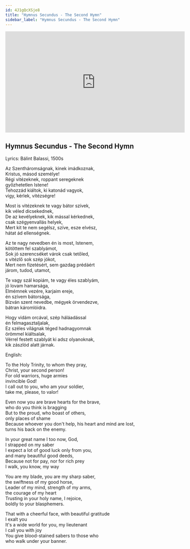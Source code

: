 ```yaml
---
id: 4J1gQcXSje8
title: "Hymnus Secundus - The Second Hymn"
sidebar_label: "Hymnus Secundus - The Second Hymn"
---
```


<div class="video-float-container">
  <iframe
    width="560"
    height="315"
    src="https://www.youtube.com/embed/4J1gQcXSje8"
    title="YouTube video player"
    frameborder="0"
    allow="accelerometer; autoplay; clipboard-write; encrypted-media; gyroscope; picture-in-picture; web-share"
    referrerpolicy="strict-origin-when-cross-origin"
    allowfullscreen
  ></iframe>
</div>

## Hymnus Secundus - The Second Hymn

Lyrics: Bálint Balassi, 1500s

Az Szentháromságnak, kinek imádkoznak,  
Kristus, másod személye!  
Régi vitézeknek, roppant seregeknek  
győzhetetlen Istene!  
Tehozzád kiáltok, ki katonád vagyok,  
vigy, kérlek, vitézségre!

Most is vitézeknek te vagy bátor szívek,  
kik véled dicsekednek,  
De az kevélyeknek, kik mással kérkednek,  
csak szégyenvallás helyek,  
Mert kit te nem segélsz, szíve, esze elvész,  
hátat ád ellenségnek.

Az te nagy nevedben én is most, Istenem,  
kötöttem fel szablyámot,  
Sok jó szerencséket várok csak tetőled,  
s vitézlő sok szép jókot,  
Mert nem fizetésért, sem gazdag prédáért  
járom, tudod, utamot,

Te vagy szál kopiám, te vagy éles szablyám,  
jó lovam hamarsága,  
Elmémnek vezére, karjaim ereje,  
én szívem bátorsága,  
Bízván szent nevedbe, mégyek örvendezve,  
bátran káromlóidra.

Hogy vidám orcával, szép háláadással  
én felmagasztaljalak,  
Ez széles világnak téged hadnagyomnak  
örömmel kiáltsalak,  
Vérrel festett szablyát ki adsz olyanoknak,  
kik zászlód alatt járnak.

English:

To the Holy Trinity, to whom they pray,  
Christ, your second person!  
For old warriors, huge armies  
invincible God!  
I call out to you, who am your soldier,  
take me, please, to valor!

Even now you are brave hearts for the brave,  
who do you think is bragging  
But to the proud, who boast of others,  
only places of shame  
Because whoever you don't help, his heart and mind are lost,  
turns his back on the enemy.

In your great name I too now, God,  
I strapped on my saber  
I expect a lot of good luck only from you,  
and many beautiful good deeds,  
Because not for pay, nor for rich prey  
I walk, you know, my way

You are my blade, you are my sharp saber,  
the swiftness of my good horse,  
Leader of my mind, strength of my arms,  
the courage of my heart  
Trusting in your holy name, I rejoice,  
boldly to your blasphemers.

That with a cheerful face, with beautiful gratitude  
I exalt you  
It's a wide world for you, my lieutenant  
I call you with joy  
You give blood-stained sabers to those who  
who walk under your banner.
